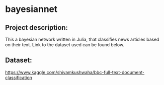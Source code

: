# bayesiannet

## Project description:
This a bayesian network written in Julia, that classifies news articles based on their text. Link to the dataset used can be found below.  

## Dataset:
https://www.kaggle.com/shivamkushwaha/bbc-full-text-document-classification
